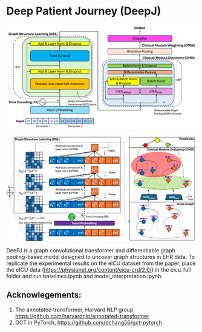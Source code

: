# Deep Patient Journey (DeepJ) 
![DeePJ Architecture](Architecture.png)   

![DeePJ Architecture](workflow.png)   

DeePJ is a graph convolutional transformer and differentiable graph pooling-based model designed to uncover graph structures in EHR data. To replicate the experimental results on the eICU dataset from the paper, place the eICU data (https://physionet.org/content/eicu-crd/2.0/) in the eicu_full folder and run baselines.ipynb and model_interpretation.ipynb.

## Acknowlegements:
1. The annotated transformer, Harvard NLP group, https://github.com/harvardnlp/annotated-transformer
2. GCT in PyTorch, https://github.com/dchang56/gct-pytorch
